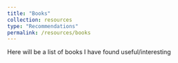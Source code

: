 ```yaml
---
title: "Books"
collection: resources
type: "Recommendations"
permalink: /resources/books
---
```


Here will be a list of books I have found useful/interesting 
